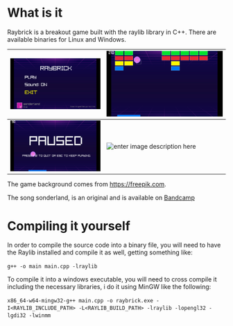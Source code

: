 # What is it
Raybrick is a breakout game built with the raylib library in C++. There are available binaries for Linux and Windows.

| ![Debian 12 Menu Screen](https://github.com/Tyfee/raybrick/blob/main/screenshots/main_menu_debian.png) | ![Debian 12 Game Screen](https://github.com/Tyfee/raybrick/blob/main/screenshots/game_debian.png) |
|--|--|
|![Debian 12 Paused Screen](https://github.com/Tyfee/raybrick/blob/main/screenshots/paused_debian.png)  |  ![enter image description here](https://images.prismic.io/hatica/1c408ef0-4190-4e03-b76d-a01a2df82a93_Screenshot+2023-03-14+at+12.42.51+PM.png?auto=compress,format&rect=0,0,1521,620&w=1200&h=489)|

The game background comes from https://freepik.com.

The song sonderland, is an original and is available on [Bandcamp](https://tyfee.bandcamp.com/track/sonderland)

# Compiling it yourself

In order to compile the source code into a binary file, you will need to have the Raylib installed and compile it as well, getting something like: 

`g++ -o main main.cpp -lraylib`

To compile it into a windows executable, you will need to cross compile it including the necessary libraries, i do it using MinGW like the following: 

`x86_64-w64-mingw32-g++ main.cpp -o raybrick.exe -I<RAYLIB_INCLUDE_PATH> -L<RAYLIB_BUILD_PATH> -lraylib -lopengl32 -lgdi32 -lwinmm`



